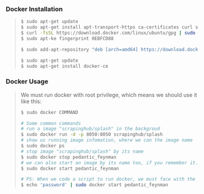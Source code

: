 ### Docker Installation

> ~~~bash
> $ sudo apt-get update
> $ sudo apt-get install apt-transport-https ca-certificates curl software-properties-common
> $ curl -fsSL https://download.docker.com/linux/ubuntu/gpg | sudo apt-key add -
> $ sudo apt-ke fingerprint 0EBFCD88
>
> $ sudo add-apt-repository "deb [arch=amd64] https://download.docker.com/linux/ubuntu artful stable"  # "artful" is linux kernel, we can get it by '$ lsb_release -cs'
>
> $ sudo apt-get update
> $ sudo apt-get install docker-ce
> ~~~



### Docker Usage

> We must run docker with root privilege,  which means we should use it like this:
>
> ~~~bash
> $ sudo docker COMMAND
>
> # Some common commands
> # run a image "scrapinghub/splash" in the backgroud
> $ sudo docker run -d -p 8050:8050 scrapinghub/splash
> # show us running image infomation, where we can the image name
> $ sudo docker ps 
> # stop image "scrapinghub/splash" by its name
> $ sudo docker stop pedantic_feynman
> # we can also start an image by its name too, if you remember it.
> $ sudo docker start pedantic_feynman
>
> # PS: When we code a script to run docker, we must face with the problem that we cannot input password after sudo command like the terminal device.How to solve it? Command 'sudo' provides a parameter -S, which can read the password from standard input instead of using ther terminal device. There is a sample:
> $ echo 'password' | sudo docker start pedantic_feynman
> ~~~



